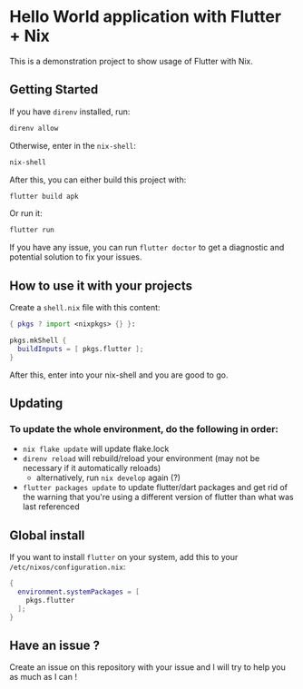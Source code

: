 # Hello World application with Flutter + Nix

This is a demonstration project to show usage of Flutter with Nix.

## Getting Started

If you have `direnv` installed, run:

```sh
direnv allow
```

Otherwise, enter in the `nix-shell`:

```sh
nix-shell
```

After this, you can either build this project with:

```sh
flutter build apk
```

Or run it:

```sh
flutter run
```

If you have any issue, you can run `flutter doctor` to get a diagnostic and potential solution to fix your issues.

## How to use it with your projects

Create a `shell.nix` file with this content:

```nix
{ pkgs ? import <nixpkgs> {} }:

pkgs.mkShell {
  buildInputs = [ pkgs.flutter ];
}
```

After this, enter into your nix-shell and you are good to go.

## Updating

### To update the whole environment, do the following in order:

- `nix flake update` will update flake.lock
- `direnv reload` will rebuild/reload your environment (may not be necessary if it automatically reloads)
  - alternatively, run `nix develop` again (?)
- `flutter packages update` to update flutter/dart packages and get rid of the warning that you're using a different version of flutter than what was last referenced

## Global install

If you want to install `flutter` on your system, add this to your `/etc/nixos/configuration.nix`:

```nix
{
  environment.systemPackages = [
    pkgs.flutter
  ];
}
```

## Have an issue ?

Create an issue on this repository with your issue and I will try to help you as much as I can !
